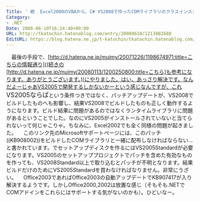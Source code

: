 ```yaml
---
Title: ' 続  Excel2000のVBAから、C# VS2008で作ったCOMライブラリのクラスインスタンスを作成できない'
Category:
- .NET
Date: 2008-06-10T16:24:40+09:00
URL: http://tkatochin.hatenablog.com/entry/20080610/1213082680
EditURL: https://blog.hatena.ne.jp/t-katochin/tkatochin.hatenablog.com/atom/entry/6653586347154754736
---
```


　最後の手段で、[http://d.hatena.ne.jp/muimy/20071226/1198674971:title=こちらの情報通り]((続きの[http://d.hatena.ne.jp/muimy/20080113/1200250800:title=こちら]も参考になります。ありがとうございます。))にやりました。はい、あっさり解決です。なんだよーじゃあVS2005で開発するしかないかーという感じなんですが、これ<big>VS2005ならば</big>という条件つきではなく、パッチアップデートが、VS2008でビルドしたものへも影響し、結果VS2008でビルドしたものも正しく動作するようになります。ビルド結果に問題があるのではなくランタイムライブラリに問題があるということでした。なのにVS2005がインストールされていないと当てられないって何じゃこりゃ。ちなみに、Excel2002でも全く同様の問題が起きました。
　このリンク先のMicrosoftサポートページには、このパッチ((KB908002))をビルドしたCOMライブラリと一緒に配布しなければならない…と書かれています。でセットアップディスクを作るにはVS2005Standardが必要になります。VS2005のセットアッププロジェクトでパッチを含めた有効なものを作っても、VS2008Standard以上で取り込むとパッチが不明となります。結果ビルドだけのためにVS2005Standardを買わなければなりません。非常にうざい。
　Office2003であればOffice2003の自動アップデートでKB907417が入り解決するようです。しかしOffice2000,2002は放置な感じ（そもそも.NETでCOMアドインをこれらにはサポートする気がないのかも）。ひどいなー。
　
